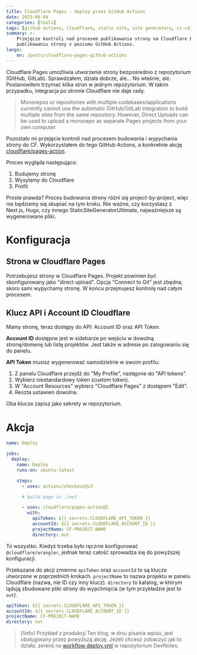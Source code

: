 ```yaml
---
title: Cloudflare Pages - deploy przez GitHub Actions
date: 2023-06-04
categories: [tools]
tags: [github actions, cloudflare, static site, site generators, ci-cd]
summary: >-
    Przejęcie kontroli nad procesem publikowania strony na Cloudflare Pages. O konfigurowaniu akcji oraz budowaniu i
    publikowaniu strony z poziomu GitHub Actions.
langs:
    en: /posts/cloudflare-pages-github-actions
---
```


Cloudflare Pages umożliwia utworzenie strony bezpośrednio z repozytorium (GitHub, GitLab). Sprawdzałem, działa dobrze, ale... No właśnie, ale. Postanowiłem trzymać kilka stron w jednym repozytorium. W takim przypadku, integracja po stronie Cloudflare nie daje rady.

> Monorepos or repositories with multiple codebases/applications currently cannot use the automatic GitHub/GitLab
> integration to build multiple sites from the same repository. However, Direct Uploads can be used to upload a monorepo
> as separate Pages projects from your own computer.

Pozostało mi przejęcie kontroli nad procesem budowania i wypychania strony do CF. Wykorzystałem do tego GitHub Actions, a konkretnie akcję [cloudflare/pages-action](https://github.com/cloudflare/pages-action).

Proces wygląda następująco:

1. Budujemy stronę
2. Wysyłamy do Cloudflare
3. Profit

Proste prawda? Proces budowania strony różni się project-by-project, więc nie będziemy się skupiać na tym kroku. Nie ważne, czy korzystasz z Next.js, Hugo, czy innego StaticSiteGeneratorUltimate, najważniejsze są wygenerowane pliki.

# Konfiguracja

## Strona w Cloudflare Pages

Potrzebujesz strony w Cloudflare Pages. Projekt powinien być skonfigurowany jako "direct upload". Opcja "Connect to Git" jest zbędna, skoro sami wypychamy stronę. W końcu przejmujesz kontrolę nad całym procesem.

## Klucz API i Account ID Cloudflare

Mamy stronę, teraz dostępy do API: Account ID oraz API Token.

**Account ID** dostępne jest w sidebarze po wejściu w dowolną stronę/domenę lub listę projektów. Jest także w adresie po zalogowaniu się do panelu.

**API Token** musisz wygenerować samodzielnie w swoim profilu:

1. Z panelu Cloudflare przejdź do "My Profile", następnie do "API tokens".
2. Wybierz niestandardowy token (custom token).
3. W "Account Resources" wybierz "Cloudflare Pages" z dostępem "Edit".
4. Reszta ustawień dowolna.

Oba klucze zapisz jako sekrety w repozytorium.

# Akcja

```yaml
name: Deploy

jobs:
  deploy:
    name: Deploy
    runs-on: ubuntu-latest

    steps:
      - uses: actions/checkout@v3

      # build page in ./out

      - uses: cloudflare/pages-action@1
        with:
          apiToken: ${{ secrets.CLOUDFLARE_API_TOKEN }}
          accountId: ${{ secrets.CLOUDFLARE_ACCOUNT_ID }}
          projectName: CF-PROJECT-NAME
          directory: out
```

To wszystko. Kiedyś trzeba było ręcznie konfigurować `@cloudflare/wrangler`, jednak teraz całość sprowadza się do powyższej konfiguracji.

Przekazane do akcji zmienne `apiToken` oraz `accountId` to są klucze utworzone w poprzednich krokach. `projectName` to nazwa projektu w panelu Cloudflare (nazwa, nie ID czy inny klucz). `directory` to katalog, w którym lądują zbudowane pliki strony do wypchnięcia (w tym przykładzie jest to `out`).

```yaml
apiToken: ${{ secrets.CLOUDFLARE_API_TOKEN }}
accountId: ${{ secrets.CLOUDFLARE_ACCOUNT_ID }}
projectName: CF-PROJECT-NAME
directory: out
```

> [!info] Przykład z produkcji
> Ten blog, w dniu pisania wpisu, jest obsługiwany przez powyższą akcję. Jeżeli chcesz zobaczyć jak to działa, zerknij na [workflow deploy.yml](https://github.com/rzeczkowskip/devnotes.blog/blob/main/.github/workflows/deploy.yml) w repozytorium DevNotes.
